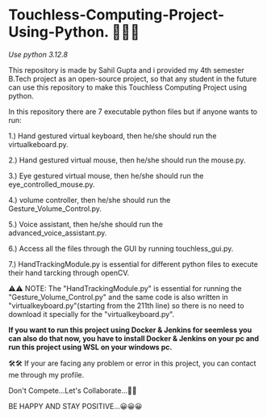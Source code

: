 # Touchless-Computing-Project-Using-Python. 🚀🚀🚀

*Use python 3.12.8*

This repository is made by Sahil Gupta and i provided my 4th semester B.Tech project as an open-source project, so that any student in the future can use this repository to make this Touchless Computing Project using python.

In this repository there are 7 executable python files but if anyone wants to run: 

1.) Hand gestured virtual keyboard, then he/she should run the virtualkeboard.py. 

2.) Hand gestured virtual mouse, then he/she should run the mouse.py.

3.) Eye gestured virtual mouse, then he/she should run the eye_controlled_mouse.py.

4.) volume controller, then he/she should run the Gesture_Volume_Control.py.

5.) Voice assistant, then he/she should run the advanced_voice_assistant.py.

6.) Access all the files through the GUI by running touchless_gui.py.

7.) HandTrackingModule.py is essential for different python files to execute their hand tarcking through openCV.

⚠️⚠️ NOTE: The "HandTrackingModule.py" is essential for running the "Gesture_Volume_Control.py" and the same code is also written in "virtualkeyboard.py"(starting from the        211th line) so there is no need to download it specially for the "virtualkeyboard.py".

**If you want to run this project using Docker & Jenkins for seemless you can also do that now, you have to install Docker & Jenkins on your pc and run this project using WSL on your windows pc.**


🛠️🛠 If your are facing any problem or error in this project, you can contact me through my profile.

Don't Compete...Let's Collaborate...🤝🤝	

BE HAPPY AND STAY POSITIVE...😀😀😀
